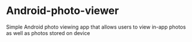 # Android-photo-viewer
Simple Android photo viewing app that allows users to view in-app photos as well as photos stored on device
